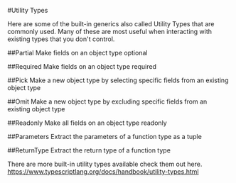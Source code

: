 #Utility Types

Here are some of the built-in generics also called Utility Types that are commonly used.
Many of these are most useful when interacting with existing types that you don't control.

##Partial
Make fields on an object type optional

##Required
Make fields on an object type required

##Pick
Make a new object type by selecting specific fields from an existing object type

##Omit
Make a new object type by excluding specific fields from an existing object type

##Readonly
Make all fields on an object type readonly

##Parameters
Extract the parameters of a function type as a tuple

##ReturnType
Extract the return type of a function type

There are more built-in utility types available check them out here.
https://www.typescriptlang.org/docs/handbook/utility-types.html
